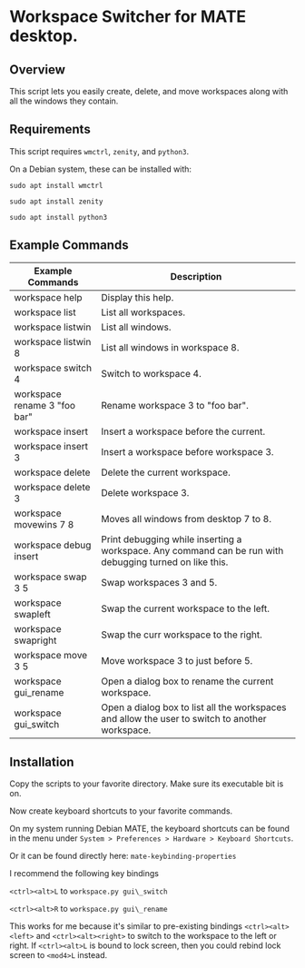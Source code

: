# Workspace Switcher for MATE desktop.

## Overview
This script lets you easily create, delete, and move workspaces along with all
the windows they contain.

## Requirements
This script requires `wmctrl`, `zenity`, and `python3`.

On a Debian system, these can be installed with:

`sudo apt install wmctrl`

`sudo apt install zenity`

`sudo apt install python3`
 
## Example Commands

Example Commands | Description
--- | ---
workspace help | Display this help.
workspace list | List all workspaces.
workspace listwin | List all windows.
workspace listwin 8 | List all windows in workspace 8.
workspace switch 4 | Switch to workspace 4.
workspace rename 3 "foo bar" | Rename workspace 3 to "foo bar".
workspace insert | Insert a workspace before the current.
workspace insert 3 | Insert a workspace before workspace 3.
workspace delete | Delete the current workspace.
workspace delete 3 | Delete workspace 3.
workspace movewins 7 8 | Moves all windows from desktop 7 to 8.
workspace debug insert | Print debugging while inserting a workspace. Any command can be run with debugging turned on like this.
workspace swap 3 5 | Swap workspaces 3 and 5.
workspace swapleft | Swap the current workspace to the left.
workspace swapright | Swap the curr workspace to the right.
workspace move 3 5 | Move workspace 3 to just before 5.
workspace gui\_rename | Open a dialog box to rename the current workspace.
workspace gui\_switch | Open a dialog box to list all the workspaces and allow the user to switch to another workspace.

## Installation

Copy the scripts to your favorite directory. Make sure its executable bit is on.

Now create keyboard shortcuts to your favorite commands. 

On my system running Debian MATE, the keyboard shortcuts can be found in the menu under
`System > Preferences > Hardware > Keyboard Shortcuts`.

Or it can be found directly here:
`mate-keybinding-properties`

I recommend the following key bindings

`<ctrl><alt>L` to `workspace.py gui\_switch`

`<ctrl><alt>R` to `workspace.py gui\_rename`

This works for me because it's similar to pre-existing bindings 
`<ctrl><alt><left>` and `<ctrl><alt><right>` to switch to the workspace to the
left or right. If `<ctrl><alt>L` is bound to lock screen, then you could rebind
lock screen to `<mod4>L` instead.


